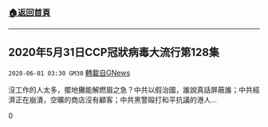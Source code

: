 ###  [:house:返回首頁](https://github.com/ourhimalayas/txt)
---

## 2020年5月31日CCP冠狀病毒大流行第128集
`2020-06-01 03:30 GM30` [轉載自GNews](https://gnews.org/zh-hant/219373/)

沒工作的人太多，擺地攤能解燃眉之急？中共以假治國，誰說真話屏蔽誰；中共經濟正在崩潰，空曠的商店沒有顧客；中共黑警毆打和平抗議的港人…



0
